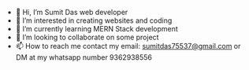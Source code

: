 - 👋 Hi, I’m Sumit Das web developer
- 👀 I’m interested in creating websites and coding
- 🌱 I’m currently learning MERN Stack development
- 💞️ I’m looking to collaborate on some project
- 📫 How to reach me contact my email: sumitdas75537@gmail.com or DM at my whatsapp number 9362938556


